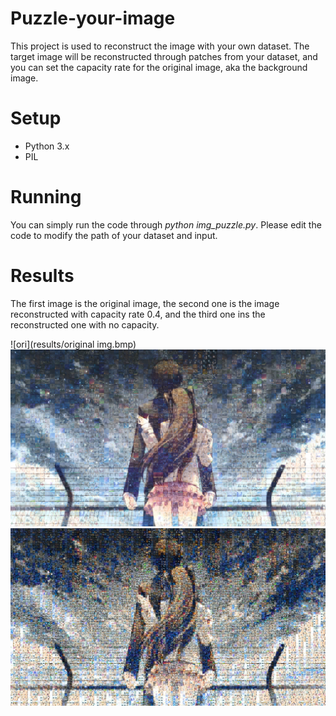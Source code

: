 # Puzzle-your-image
This project is used to reconstruct the image with your own dataset. The target image will be reconstructed through patches from your dataset, and you can set the capacity rate for the original image, aka the background image.

# Setup
* Python 3.x
* PIL

# Running
 You can simply run the code through *python img_puzzle.py*. Please edit the code to modify the path of your dataset and input.
 
# Results
 The first image is the original image, the second one is the image reconstructed with capacity rate 0.4, and the third one ins the reconstructed one with no capacity.
 
 ![ori](results/original img.bmp)
 ![0.4c](results/puzzle_with_alpha_0.4.bmp)
 ![0c](results/puzzled_with_alpha_0.bmp)
